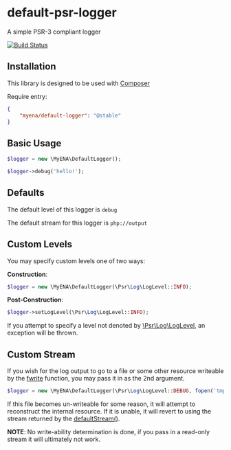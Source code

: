 # default-psr-logger
A simple PSR-3 compliant logger

[![Build Status](https://travis-ci.org/myENA/default-psr-logger.svg?branch=master)](https://travis-ci.org/myENA/default-psr-logger)

## Installation

This library is designed to be used with [Composer](https://getcomposer.org)

Require entry:

```json
{
    "myena/default-logger": "@stable"
}
```

## Basic Usage

```php
$logger = new \MyENA\DefaultLogger();

$logger->debug('hello!');
```

## Defaults

The default level of this logger is `debug`

The default stream for this logger is `php://output`

## Custom Levels

You may specify custom levels one of two ways:

**Construction**:
```php
$logger = new \MyENA\DefaultLogger(\Psr\Log\LogLevel::INFO);
```

**Post-Construction**:
```php
$logger->setLogLevel(\Psr\Log\LogLevel::INFO);
```

If you attempt to specify a level not denoted by
[\Psr\Log\LogLevel](https://github.com/php-fig/log/blob/1.0.2/Psr/Log/LogLevel.php), an exception will be thrown.

## Custom Stream

If you wish for the log output to go to a file or some other resource writeable by the 
[fwrite](http://php.net/manual/en/function.fwrite.php) function, you may pass it in as the 2nd argument.

```php
$logger = new \MyENA\DefaultLogger(\Psr\Log\LogLevel::DEBUG, fopen('tmp/test.log', 'ab'));
```

If this file becomes un-writeable for some reason, it will attempt to reconstruct the internal resource.  If it is
unable, it will revert to using the stream returned by the [defaultStream()](./src/DefaultLogger.php#L133).

**NOTE**: No write-ability determination is done, if you pass in a read-only stream it will ultimately not work.
